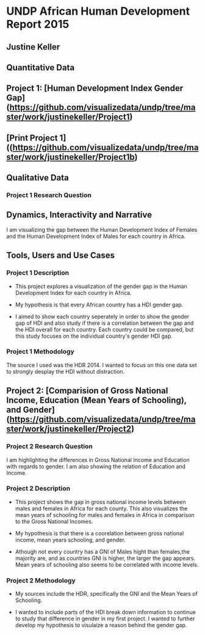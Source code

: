 # UNDP African Human Development Report 2015
## Justine Keller
 
## Quantitative Data
## Project 1: [Human Development Index Gender Gap] (https://github.com/visualizedata/undp/tree/master/work/justinekeller/Project1)
## [Print Project 1] ((https://github.com/visualizedata/undp/tree/master/work/justinekeller/Project1b)
 
## Qualitative Data
### Project 1 Research Question
 
## Dynamics, Interactivity and Narrative
I am visualizing the gap between the Human Development Index of Females and the Human Development Index of Males for each country in Africa. 
 
## Tools, Users and Use Cases
### Project 1 Description

- This project explores a visualization of the gender gap in the Human Development Index for each country in Africa. 

- My hypothesis is that every African country has a HDI gender gap.

- I aimed to show each country seperately in order to show the gender gap of HDI and also study if there is a correlation between the gap and the HDI overall for each country. Each country could be compared, but this study focuses on the individual country's gender HDI gap.

### Project 1 Methodology

The source I used was the HDR 2014. I wanted to focus on this one data set to strongly desplay the HDI without distraction.


## Project 2: [Comparision of Gross National Income, Education (Mean Years of Schooling), and Gender] (https://github.com/visualizedata/undp/tree/master/work/justinekeller/Project2)

### Project 2 Research Question

I am highlighting the differences in Gross National Income and Education with regards to gender. I am also showing the relation of Education and Income.

### Project 2 Description

- This project shows the gap in gross national income levels between males and females in Africa for each county. This also visualizes the mean years of schooling for males and females in Africa in comparison to the Gross National Incomes.

- My hypothesis is that there is a coorelation between gross national income, mean years schooling, and gender.

- Athough not every country has a GNI of Males hight than females,the majority are, and as countries GNI is higher, the larger the gap appears. Mean years of schooling also seems to be correlated with income levels. 

### Project 2 Methodology

- My sources include the HDR, specifically the GNI and the Mean Years of Schooling. 

- I wanted to include parts of the HDI break down information to continue to study that difference in gender in my first project. I wanted to further develop my hypothesis to visulaize a reason behind the gender gap.
